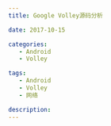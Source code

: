 ```yaml
---
title: Google Volley源码分析

date: 2017-10-15

categories: 
   - Android
   - Volley

tags: 
   - Android 
   - Volley
   - 网络 

description: ​
---
```

